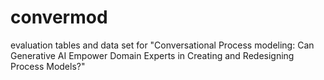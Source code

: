 # convermod
evaluation tables and data set for "Conversational Process modeling: Can Generative AI Empower Domain Experts in Creating and Redesigning Process Models?"
